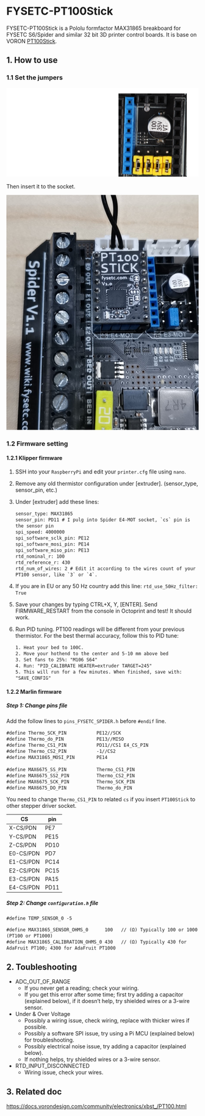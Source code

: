 # FYSETC-PT100Stick
FYSETC-PT100Stick is a Pololu formfactor MAX31865 breakboard for FYSETC S6/Spider and similar 32 bit 3D printer control boards. It is base on VORON [PT100Stick](https://github.com/VoronDesign/Voron-Hardware/tree/master/PT100Stick).

## 1. How to use

### 1.1 Set the jumpers

![1574477946366](images/jumpers.png)

Then insert it to the socket.

![](images/insertion.jpg)

### 1.2 Firmware setting

#### 1.2.1 Klipper firmware

1. SSH into your `RaspberryPi` and edit your `printer.cfg` file using `nano`.

2. Remove any old thermistor configuration under [extruder]. (sensor_type, sensor_pin, etc.)

3. Under [extruder] add these lines:

   ```
   sensor_type: MAX31865
   sensor_pin: PD11 # I pulg into Spider E4-MOT socket, `cs` pin is the sensor pin
   spi_speed: 4000000
   spi_software_sclk_pin: PE12
   spi_software_mosi_pin: PE14
   spi_software_miso_pin: PE13
   rtd_nominal_r: 100
   rtd_reference_r: 430
   rtd_num_of_wires: 2 # Edit it according to the wires count of your PT100 sensor, like `3` or `4`.
   ```

4. If you are in EU or any 50 Hz country add this line: `rtd_use_50Hz_filter: True`

5. Save your changes by typing CTRL+X, Y, [ENTER]. Send FIRMWARE_RESTART from the console in Octoprint and test! It should work.

6. Run PID tuning. PT100 readings will be different from your previous thermistor. For the best thermal accuracy, follow this to PID tune:

   ```
   1. Heat your bed to 100C.
   2. Move your hothend to the center and 5-10 mm above bed
   3. Set fans to 25%: "M106 S64"
   4. Run: "PID_CALIBRATE HEATER=extruder TARGET=245"
   5. This will run for a few minutes. When finished, save with: "SAVE_CONFIG"
   ```

#### 1.2.2 Marlin firmware

##### Step 1: Change pins file

Add the follow lines to `pins_FYSETC_SPIDER.h` before `#endif` line.

```
#define Thermo_SCK_PIN           PE12//SCK
#define Thermo_do_PIN            PE13//MISO
#define Thermo_CS1_PIN           PD11//CS1 E4_CS_PIN
#define Thermo_CS2_PIN           -1//CS2
#define MAX31865_MOSI_PIN        PE14

#define MAX6675_SS_PIN           Thermo_CS1_PIN
#define MAX6675_SS2_PIN          Thermo_CS2_PIN
#define MAX6675_SCK_PIN          Thermo_SCK_PIN
#define MAX6675_DO_PIN           Thermo_do_PIN  
```

You need to change `Thermo_CS1_PIN` to related `cs` if you insert `PT100Stick` to other stepper driver socket.

| CS        | pin  |
| --------- | ---- |
| X-CS/PDN  | PE7  |
| Y-CS/PDN  | PE15 |
| Z-CS/PDN  | PD10 |
| E0-CS/PDN | PD7  |
| E1-CS/PDN | PC14 |
| E2-CS/PDN | PC15 |
| E3-CS/PDN | PA15 |
| E4-CS/PDN | PD11 |

##### Step 2:  Change `configuration.h` file

```
#define TEMP_SENSOR_0 -5
```

```
#define MAX31865_SENSOR_OHMS_0      100   // (Ω) Typically 100 or 1000 (PT100 or PT1000)
#define MAX31865_CALIBRATION_OHMS_0 430   // (Ω) Typically 430 for AdaFruit PT100; 4300 for AdaFruit PT1000
```

## 2. Toubleshooting

- ADC_OUT_OF_RANGE
  - If you never get a reading; check your wiring.
  - If you get this error after some time; first try adding a capacitor (explained below), if it doesn’t help, try shielded wires or a 3-wire sensor.
- Under & Over Voltage
  - Possibly a wiring issue, check wiring, replace with thicker wires if possible.
  - Possibly a software SPI issue, try using a Pi MCU (explained below) for troubleshooting.
  - Possibly electrical noise issue, try adding a capacitor (explained below).
  - If nothing helps, try shielded wires or a 3-wire sensor.
- RTD_INPUT_DISCONNECTED
  - Wiring issue, check your wires.

## 3. Related doc

https://docs.vorondesign.com/community/electronics/xbst_/PT100.html

